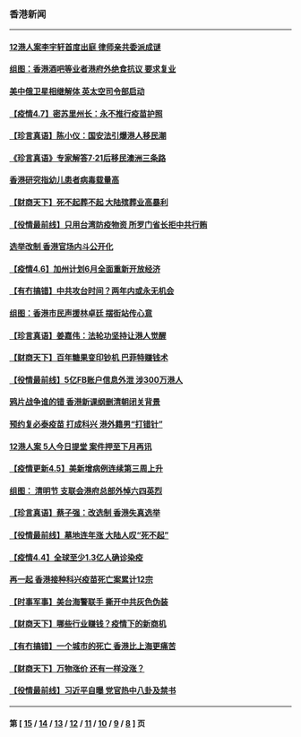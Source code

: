 ### 香港新闻
---
#### [12港人案李宇轩首度出庭 律师亲共委派成谜](../../pages/ncid1349362/n12864905.md) 
#### [组图：香港酒吧等业者港府外绝食抗议 要求复业](../../pages/ncid1349362/n12863694.md) 
#### [美中俄卫星相继解体 英太空司令部启动](../../pages/ncid1349362/n12864515.md) 
#### [【疫情4.7】密苏里州长：永不推行疫苗护照](../../pages/ncid1349362/n12863548.md) 
#### [【珍言真语】陈小仪：国安法引爆港人移民潮](../../pages/ncid1349362/n12862632.md) 
#### [《珍言真语》专家解答7·21后移民澳洲三条路](../../pages/ncid1349362/n12861314.md) 
#### [香港研究指幼儿患者病毒载量高](../../pages/ncid1349362/n12862610.md) 
#### [【财商天下】死不起葬不起 大陆殡葬业高暴利](../../pages/ncid1349362/n12861821.md) 
#### [【役情最前线】只用台湾防疫物资 所罗门省长拒中共行贿](../../pages/ncid1349362/n12861961.md) 
#### [选举改制 香港官场内斗公开化](../../pages/ncid1349362/n12862270.md) 
#### [【疫情4.6】加州计划6月全面重新开放经济](../../pages/ncid1349362/n12861038.md) 
#### [【有冇搞错】中共攻台时间？两年内或永无机会](../../pages/ncid1349362/n12860297.md) 
#### [组图：香港市民声援林卓廷 摆街站传心意](../../pages/ncid1349362/n12860858.md) 
#### [【珍言真语】姜嘉伟：法轮功坚持让港人觉醒](../../pages/ncid1349362/n12860379.md) 
#### [【财商天下】百年糖果变印钞机 巴菲特赚钱术](../../pages/ncid1349362/n12859400.md) 
#### [【役情最前线】5亿FB账户信息外泄 涉300万港人](../../pages/ncid1349362/n12859536.md) 
#### [鸦片战争谁的错 香港新课纲删清朝闭关背景](../../pages/ncid1349362/n12859836.md) 
#### [预约复必泰疫苗 打成科兴 港外籍男“打错针”](../../pages/ncid1349362/n12859643.md) 
#### [12港人案 5人今日提堂 案件押至下月再讯](../../pages/ncid1349362/n12859102.md) 
#### [【疫情更新4.5】美新增病例连续第三周上升](../../pages/ncid1349362/n12858892.md) 
#### [组图： 清明节 支联会港府总部外悼六四英烈](../../pages/ncid1349362/n12858905.md) 
#### [【珍言真语】蔡子强：改选制 香港失真选举](../../pages/ncid1349362/n12857717.md) 
#### [【役情最前线】墓地连年涨 大陆人叹“死不起”](../../pages/ncid1349362/n12858007.md) 
#### [【疫情4.4】全球至少1.3亿人确诊染疫](../../pages/ncid1349362/n12857264.md) 
#### [再一起 香港接种科兴疫苗死亡案累计12宗](../../pages/ncid1349362/n12857307.md) 
#### [【时事军事】美台海警联手 撕开中共灰色伪装](../../pages/ncid1349362/n12854717.md) 
#### [【财商天下】哪些行业赚钱？疫情下的新商机](../../pages/ncid1349362/n12856347.md) 
#### [【有冇搞错】一个城市的死亡 香港比上海更痛苦](../../pages/ncid1349362/n12855140.md) 
#### [【财商天下】万物涨价 还有一样没涨？](../../pages/ncid1349362/n12854599.md) 
#### [【役情最前线】习近平自曝 党官热中八卦及禁书](../../pages/ncid1349362/n12854841.md) 

---
#### 第 [ [15](./15.md) / [14](./14.md) / [13](./13.md) / [12](./12.md) / [11](./11.md) / [10](./10.md) / [9](./9.md) / [8](./8.md) ] 页
